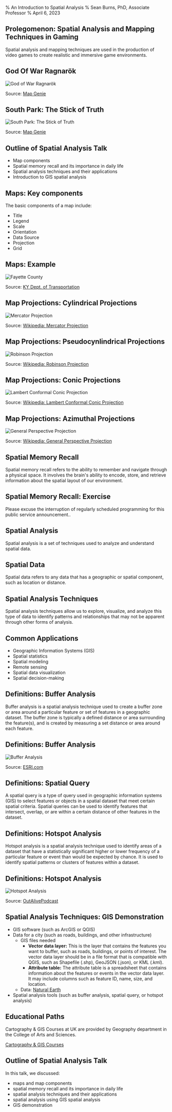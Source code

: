 % An Introduction to Spatial Analysis
% Sean Burns, PhD, Associate Professor 
% April 6, 2023

## Prolegomenon: Spatial Analysis and Mapping Techniques in Gaming

Spatial analysis and mapping techniques are used in the
production of video games to create realistic and immersive
game environments.

## God Of War Ragnarök

![God of War Ragnarök](files/god_of_war.png)

Source: [Map Genie](https://mapgenie.io/)

## South Park: The Stick of Truth

![South Park: The Stick of Truth](files/south_park.png)

Source: [Map Genie](https://mapgenie.io/)

## Outline of Spatial Analysis Talk

- Map components
- Spatial memory recall and its importance in daily life
- Spatial analysis techniques and their applications
- Introduction to GIS spatial analysis

## Maps: Key components

The basic components of a map include:

- Title
- Legend
- Scale
- Orientation
- Data Source
- Projection
- Grid

## Maps: Example

![Fayette County](files/Fayette.png)

Source: [KY Dept. of Transportation](https://transportation.ky.gov/Planning/SPRS%20Maps/Fayette.pdf)

## Map Projections: Cylindrical Projections

![Mercator Projection](files/mercator_projection.jpg)

<!-- Aids navigation; distorts nearer the poles -->

Source: [Wikipedia: Mercator
Projection](https://en.wikipedia.org/wiki/Mercator_projection)

## Map Projections: Pseudocynlindrical Projections

![Robinson Projection](files/robinson_projection.jpg)

<!-- Aids visualization; distorts nearer the poles -->

Source: [Wikipedia: Robinson
Projection](https://en.wikipedia.org/wiki/Robinson_projection)

## Map Projections: Conic Projections

![Lambert Conformal Conic Projection](files/lambert.jpg)

Source: [Wikipedia: Lambert Conformal Conic
Projection](https://en.wikipedia.org/wiki/Lambert_conformal_conic_projection)

<!-- used in aviation charts -->

## Map Projections: Azimuthal Projections

![General Perspective Projection](files/gpp.jpg)

Source: [Wikipedia: General Perspective
Projection](https://en.wikipedia.org/wiki/General_Perspective_projection)

<!-- a type of camera view: from a perspective -->

## Spatial Memory Recall

Spatial memory recall refers to the ability to remember and
navigate through a physical space. It involves the brain's
ability to encode, store, and retrieve information about the
spatial layout of our environment.

## Spatial Memory Recall: Exercise

Please excuse the interruption of regularly scheduled
programming for this public service announcement..

## Spatial Analysis

Spatial analysis is a set of techniques used to analyze and
understand spatial data.

## Spatial Data

Spatial data refers to any data that has a geographic or
spatial component, such as location or distance.

## Spatial Analysis Techniques

Spatial analysis techniques allow us to explore, visualize,
and analyze this type of data to identify patterns and
relationships that may not be apparent through other forms
of analysis.

## Common Applications

- Geographic Information Systems (GIS)
- Spatial statistics
- Spatial modeling
- Remote sensing
- Spatial data visualization
- Spatial decision-making

## Definitions: Buffer Analysis

Buffer analysis is a spatial analysis technique used to
create a buffer zone or area around a particular feature or
set of features in a geographic dataset. The buffer zone is
typically a defined distance or area surrounding the
feature(s), and is created by measuring a set distance or
area around each feature.

## Definitions: Buffer Analysis

![Buffer Analysis](files/zombie.jpg)

Source:
[ESRI.com](https://www.esri.com/about/newsroom/arcuser/the-undead-liven-up-the-classroom/)

## Definitions: Spatial Query

A spatial query is a type of query used in geographic
information systems (GIS) to select features or objects in a
spatial dataset that meet certain spatial criteria. Spatial
queries can be used to identify features that intersect,
overlap, or are within a certain distance of other features
in the dataset.

## Definitions: Hotspot Analysis

Hotspot analysis is a spatial analysis technique used to
identify areas of a dataset that have a statistically
significant higher or lower frequency of a particular
feature or event than would be expected by chance. It is
used to identify spatial patterns or clusters of features
within a dataset.

## Definitions: Hotspot Analysis

![Hotspot
Analysis](files/BeerHeatMap.JPG)

Source:
[OutAlivePodcast](https://www.outalivepodcast.com/the-blog/gis-tool-hot-spot-analysis)

## Spatial Analysis Techniques: GIS Demonstration

- GIS software (such as ArcGIS or QGIS)
- Data for a city (such as roads, buildings, and other
  infrastructure)
    - GIS files needed
        - **Vector data layer:** This is the layer that
          contains the features you want to buffer, such as
          roads, buildings, or points of interest. The
          vector data layer should be in a file format that
          is compatible with QGIS, such as Shapefile (.shp),
          GeoJSON (.json), or KML (.kml).
        - **Attribute table:** The attribute table is a
          spreadsheet that contains information about the
          features or events in the vector data layer. It
          may include columns such as feature ID, name,
          size, and location.
    - Data: [Natural
      Earth](https://www.naturalearthdata.com/)
- Spatial analysis tools (such as buffer analysis, spatial
  query, or hotspot analysis)

## Educational Paths

Cartography & GIS Courses at UK are provided by Geography
department in the College of Arts and Sciences.

[Cartography & GIS Courses](https://geography.as.uky.edu/cartlab-courses)

## Outline of Spatial Analysis Talk

In this talk, we discussed:

- maps and map components
- spatial memory recall and its importance in daily life
- spatial analysis techniques and their applications
- spatial analysis using GIS spatial analysis
- GIS demonstration
